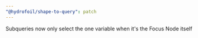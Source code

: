 ```yaml
---
"@hydrofoil/shape-to-query": patch
---
```


Subqueries now only select the one variable when it's the Focus Node itself
